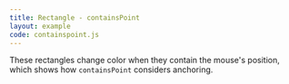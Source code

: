 ```yaml
---
title: Rectangle - containsPoint
layout: example
code: containspoint.js
---
```


These rectangles change color when they contain the mouse's position, which shows how <code>containsPoint</code> considers anchoring.
